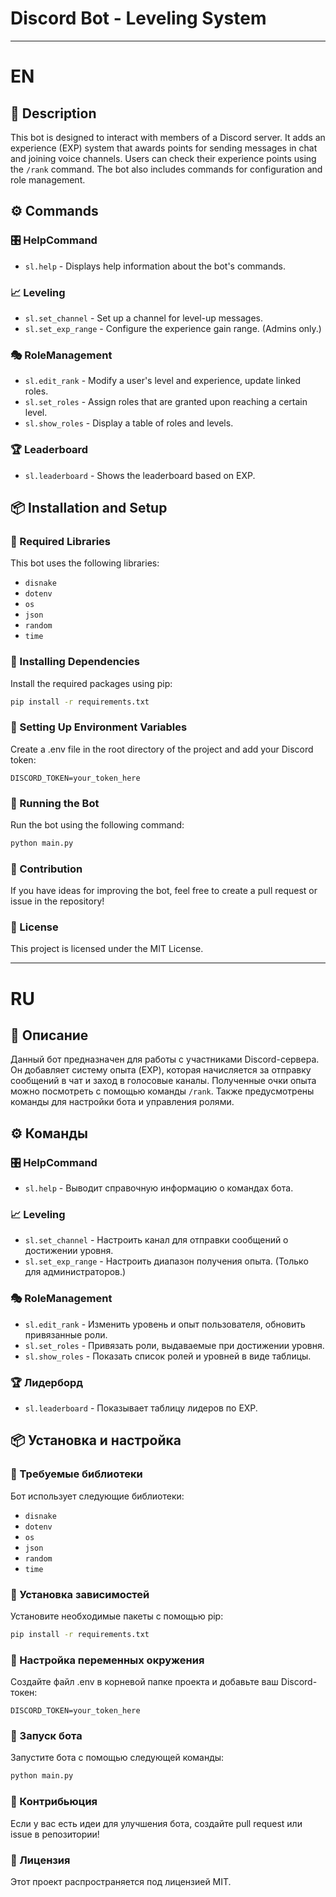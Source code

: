 # Discord Bot - Leveling System
---

# EN

## 📌 Description
This bot is designed to interact with members of a Discord server. It adds an experience (EXP) system that awards points for sending messages in chat and joining voice channels. Users can check their experience points using the `/rank` command. The bot also includes commands for configuration and role management.

## ⚙️ Commands

### 🎛 HelpCommand
- `sl.help` - Displays help information about the bot's commands.

### 📈 Leveling
- `sl.set_channel` - Set up a channel for level-up messages.
- `sl.set_exp_range` - Configure the experience gain range. (Admins only.)

### 🎭 RoleManagement
- `sl.edit_rank` - Modify a user's level and experience, update linked roles.
- `sl.set_roles` - Assign roles that are granted upon reaching a certain level.
- `sl.show_roles` - Display a table of roles and levels.

### 🏆 Leaderboard
- `sl.leaderboard` - Shows the leaderboard based on EXP.

## 📦 Installation and Setup

### 🔧 Required Libraries
This bot uses the following libraries:
- `disnake`
- `dotenv`
- `os`
- `json`
- `random`
- `time`

### 📜 Installing Dependencies
Install the required packages using pip:
```bash
pip install -r requirements.txt
```

### 🔑 Setting Up Environment Variables
Create a .env file in the root directory of the project and add your Discord token:
```env
DISCORD_TOKEN=your_token_here
```
### 🚀 Running the Bot
Run the bot using the following command:
```bash
python main.py
```

### 🤝 Contribution
If you have ideas for improving the bot, feel free to create a pull request or issue in the repository!

### 📜 License
This project is licensed under the MIT License.

---

# RU

## 📌 Описание
Данный бот предназначен для работы с участниками Discord-сервера. Он добавляет систему опыта (EXP), которая начисляется за отправку сообщений в чат и заход в голосовые каналы. Полученные очки опыта можно посмотреть с помощью команды `/rank`. Также предусмотрены команды для настройки бота и управления ролями.

## ⚙️ Команды

### 🎛 HelpCommand
- `sl.help` - Выводит справочную информацию о командах бота.

### 📈 Leveling
- `sl.set_channel` - Настроить канал для отправки сообщений о достижении уровня.
- `sl.set_exp_range` - Настроить диапазон получения опыта. (Только для администраторов.)

### 🎭 RoleManagement
- `sl.edit_rank` - Изменить уровень и опыт пользователя, обновить привязанные роли.
- `sl.set_roles` - Привязать роли, выдаваемые при достижении уровня.
- `sl.show_roles` - Показать список ролей и уровней в виде таблицы.

### 🏆 Лидерборд
- `sl.leaderboard` - Показывает таблицу лидеров по EXP.

## 📦 Установка и настройка

### 🔧 Требуемые библиотеки
Бот использует следующие библиотеки:
- `disnake`
- `dotenv`
- `os`
- `json`
- `random`
- `time`

### 📜 Установка зависимостей
Установите необходимые пакеты с помощью pip:
```bash
pip install -r requirements.txt
```

### 🔑 Настройка переменных окружения
Создайте файл .env в корневой папке проекта и добавьте ваш Discord-токен:
```env
DISCORD_TOKEN=your_token_here
```
### 🚀 Запуск бота
Запустите бота с помощью следующей команды:
```bash
python main.py
```

### 🤝 Контрибьюция
Если у вас есть идеи для улучшения бота, создайте pull request или issue в репозитории!

### 📜 Лицензия
Этот проект распространяется под лицензией MIT.
